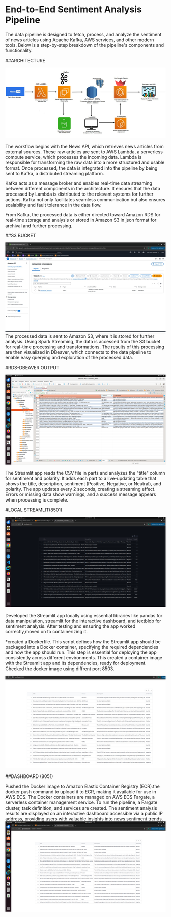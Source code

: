 # End-to-End Sentiment Analysis Pipeline

The data pipeline is designed to fetch, process, and analyze the sentiment of news articles using Apache Kafka, AWS services, and other modern tools. Below is a step-by-step breakdown of the pipeline's components and functionality.

##ARCHITECTURE

![Architecture](https://github.com/nishamath/ETL_SENTIMENT_ANALYSIS/blob/main/IMAGES/Architecture.jpeg)

 The workflow begins with the News API, which retrieves news articles from external sources. These raw articles are sent to AWS Lambda, a serverless compute service, which processes the incoming data. Lambda is responsible for transforming the raw data into a more structured and usable format. Once processed, the data is integrated into the pipeline by being sent to Kafka, a distributed streaming platform.

Kafka acts as a message broker and enables real-time data streaming between different components in the architecture. It ensures that the data processed by Lambda is distributed to the relevant systems for further actions. Kafka not only facilitates seamless communication but also ensures scalability and fault tolerance in the data flow.

From Kafka, the processed data is either directed toward Amazon RDS for real-time storage and analysis or stored in Amazon S3  in json format for archival and further processing.

##S3 BUCKET

![Architecture](https://github.com/nishamath/ETL_SENTIMENT_ANALYSIS/blob/main/IMAGES/s3_output.jpeg)
The processed data is sent to Amazon S3, where it is stored for further analysis. Using Spark Streaming, the data is accessed from the S3 bucket for real-time processing and transformations. The results of this processing are then visualized in DBeaver, which connects to the data pipeline to enable easy querying and exploration of the processed data.

#RDS-DBEAVER OUTPUT

![Architecture](https://github.com/nishamath/ETL_SENTIMENT_ANALYSIS/blob/main/IMAGES/Dbeaver_output.png)

The Streamlit app reads the CSV file in parts and analyzes the "title" column for sentiment and polarity. It adds each part to a live-updating table that shows the title, description, sentiment (Positive, Negative, or Neutral), and polarity. The app updates every 2 seconds, creating a streaming effect. Errors or missing data show warnings, and a success message appears when processing is complete.

#LOCAL STREAMLIT(8501)

![Architecture](https://github.com/nishamath/ETL_SENTIMENT_ANALYSIS/blob/main/IMAGES/Local_streamlit.png)

Developed the Streamlit app locally using essential libraries like pandas for data manipulation, streamlit for the interactive dashboard, and textblob for sentiment analysis. After testing and ensuring the app worked correctly,moved on to containerizing it.

*created a Dockerfile. This script defines how the Streamlit app should be packaged into a Docker container, specifying the required dependencies and how the app should run. This step is 
 essential for deploying the app consistently across different environments. This created a container image with the Streamlit app and its dependencies, ready for deployment. Checked the docker image using diffrent port 8503.
 
![Architecture](https://github.com/nishamath/ETL_SENTIMENT_ANALYSIS/blob/main/IMAGES/Docker%20Image.jpeg)
 
 ##DASHBOARD (8051)
 

Pushed the Docker image to Amazon Elastic Container Registry (ECR).the docker push command to upload it to ECR, making it available for use in AWS ECS.
The Docker containers are managed on AWS ECS Fargate, a serverless container management service. To run the pipeline, a Fargate cluster, task definition, and services are created.
The sentiment analysis results are displayed on an interactive dashboard accessible via a public IP address, providing users with valuable insights into news sentiment trends.
![Architecture](https://github.com/nishamath/ETL_SENTIMENT_ANALYSIS/blob/main/IMAGES/Dashboard(8051).png)













